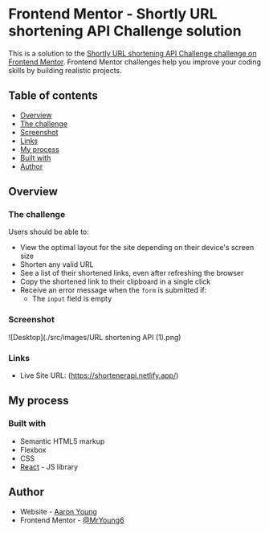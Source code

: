 # Frontend Mentor - Shortly URL shortening API Challenge solution

This is a solution to the [Shortly URL shortening API Challenge challenge on Frontend Mentor](https://www.frontendmentor.io/challenges/url-shortening-api-landing-page-2ce3ob-G). Frontend Mentor challenges help you improve your coding skills by building realistic projects. 

## Table of contents

  - [Overview](#overview)
  - [The challenge](#the-challenge)
  - [Screenshot](#screenshot)
  - [Links](#links)
  - [My process](#my-process)
  - [Built with](#built-with)
  - [Author](#author)

## Overview

### The challenge

Users should be able to:

- View the optimal layout for the site depending on their device's screen size
- Shorten any valid URL
- See a list of their shortened links, even after refreshing the browser
- Copy the shortened link to their clipboard in a single click
- Receive an error message when the `form` is submitted if:
  - The `input` field is empty

### Screenshot

![Desktop](./src/images/URL shortening API (1).png)


### Links

- Live Site URL: (https://shortenerapi.netlify.app/)

## My process

### Built with

- Semantic HTML5 markup
- Flexbox
- CSS
- [React](https://reactjs.org/) - JS library


## Author

- Website - [Aaron Young](https://shortenerapi.netlify.app/)
- Frontend Mentor - [@MrYoung6](https://www.frontendmentor.io/profile/MrYoung6)



